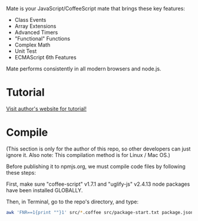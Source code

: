 Mate is your JavaScript/CoffeeScript mate that brings these key features:

- Class Events
- Array Extensions
- Advanced Timers
- "Functional" Functions
- Complex Math
- Unit Test
- ECMAScript 6th Features

Mate performs consistently in all modern browsers and node.js.

Tutorial
====

[Visit author's website for tutorial!](http://zhanzhenzhen.github.io/project-tutorials/mate/)

Compile
====

(This section is only for the author of this repo, so other developers can just ignore it. Also note: This compilation method is for Linux / Mac OS.)

Before publishing it to npmjs.org, we must compile code files by following these steps:

First, make sure "coffee-script" v1.7.1 and "uglify-js" v2.4.13 node packages have been installed GLOBALLY.

Then, in Terminal, go to the repo's directory, and type:

```bash
awk 'FNR==1{print ""}1' src/*.coffee src/package-start.txt package.json src/package-end.txt | coffee -cs > mate.js && uglifyjs mate.js -o mate.min.js -m --screw-ie8 --comments && awk 'FNR==1{print ""}1' test/*.coffee | coffee -cs > test/compiled.js && awk 'FNR==1{print ""}1' test-test/*.coffee | coffee -cs > test-test/compiled.js
```
